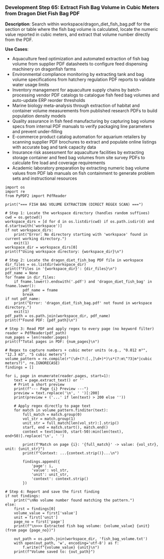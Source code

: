### Development Step 65: Extract Fish Bag Volume in Cubic Meters from Dragon Diet Fish Bag PDF

**Description**: Search within workspace/dragon_diet_fish_bag.pdf for the section or table where the fish bag volume is calculated, locate the numeric value reported in cubic meters, and extract that volume number directly from the PDF.

**Use Cases**:
- Aquaculture feed optimization and automated extraction of fish bag volume from supplier PDF datasheets to configure feed dispensing machinery on dragonfish farms
- Environmental compliance monitoring by extracting tank and bag volume specifications from hatchery regulation PDF reports to validate water usage limits
- Inventory management for aquaculture supply chains by batch-processing vendor PDF catalogs to catalogue fish feed bag volumes and auto-update ERP reorder thresholds
- Marine biology meta-analysis through extraction of habitat and container volume measurements from published research PDFs to build population density models
- Quality assurance in fish feed manufacturing by capturing bag volume specs from internal PDF manuals to verify packaging line parameters and prevent under-filling
- E-commerce product catalog automation for aquarium retailers by scanning supplier PDF brochures to extract and populate online listings with accurate bag and tank capacity data
- Insurance risk assessment for aquaculture facilities by extracting storage container and feed bag volumes from site survey PDFs to calculate fire load and coverage requirements
- Academic laboratory preparation by extracting numeric bag volume values from PDF lab manuals on fish containment to generate problem sets and instructional resources

```
import os
import re
from PyPDF2 import PdfReader

print("=== FISH BAG VOLUME EXTRACTION (DIRECT REGEX SCAN) ===")

# Step 1: Locate the workspace directory (handles random suffixes)
cwd = os.getcwd()
workspace_dirs = [d for d in os.listdir(cwd) if os.path.isdir(d) and d.startswith('workspace')]
if not workspace_dirs:
    print("Error: No directory starting with 'workspace' found in current working directory.")
    exit(1)
workspace_dir = workspace_dirs[0]
print(f"Using workspace directory: {workspace_dir}\n")

# Step 2: Locate the dragon_diet_fish_bag PDF file in workspace
dir_files = os.listdir(workspace_dir)
print(f"Files in '{workspace_dir}': {dir_files}\n")
pdf_name = None
for fname in dir_files:
    if fname.lower().endswith('.pdf') and 'dragon_diet_fish_bag' in fname.lower():
        pdf_name = fname
        break
if not pdf_name:
    print("Error: 'dragon_diet_fish_bag.pdf' not found in workspace directory.")
    exit(1)
pdf_path = os.path.join(workspace_dir, pdf_name)
print(f"Found PDF: {pdf_path}\n")

# Step 3: Read PDF and apply regex to every page (no keyword filter)
reader = PdfReader(pdf_path)
num_pages = len(reader.pages)
print(f"Total pages in PDF: {num_pages}\n")

# Regex to capture numbers + cubic meter units (e.g., "0.012 m³", "12.3 m3", "5 cubic meters")
volume_pattern = re.compile(r"(\d+(?:[.,]\d+)*)\s*(?:m\^?3|m³|cubic meters?)", re.IGNORECASE)
findings = []

for i, page in enumerate(reader.pages, start=1):
    text = page.extract_text() or ''
    # Print a short preview
    print(f"--- Page {i} Preview ---")
    preview = text.replace('\n', ' ')[:200]
    print(preview + ('...' if len(text) > 200 else ''))

    # Apply regex directly to page text
    for match in volume_pattern.finditer(text):
        full_match = match.group(0)
        vol_str = match.group(1)
        unit_str = full_match[len(vol_str):].strip()
        start, end = match.start(), match.end()
        context = text[max(0, start-50):min(len(text), end+50)].replace('\n', ' ')

        print(f"Match on page {i}: '{full_match}' -> value: {vol_str}, unit: {unit_str}")
        print(f"Context: ...{context.strip()}...\n")

        findings.append({
            'page': i,
            'value': vol_str,
            'unit': unit_str,
            'context': context.strip()
        })

# Step 4: Report and save the first finding
if not findings:
    print("\nNo volume number found matching the pattern.")
else:
    first = findings[0]
    volume_value = first['value']
    unit = first['unit']
    page_no = first['page']
    print(f"\n>>> Extracted fish bag volume: {volume_value} {unit} (from page {page_no})")

    out_path = os.path.join(workspace_dir, 'fish_bag_volume.txt')
    with open(out_path, 'w', encoding='utf-8') as f:
        f.write(f"{volume_value} {unit}\n")
    print(f"Volume saved to: {out_path}")

```